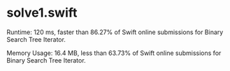 # solve1.swift

Runtime: 120 ms, faster than 86.27% of Swift online submissions for Binary Search Tree Iterator.

Memory Usage: 16.4 MB, less than 63.73% of Swift online submissions for Binary Search Tree Iterator.
